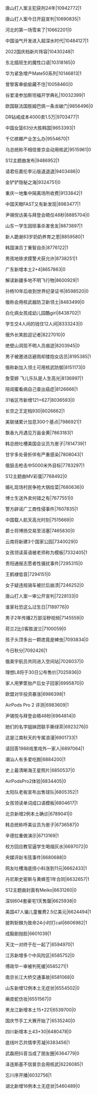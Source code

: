 唐山打人案主犯获刑24年|10942772|1

唐山打人案今日开庭宣判|10690835|1

河北的第一场雪来了|10662201|0

中国油气开发进入超深水时代|10484127|1

2022国庆档新片阵容|10430248|1

东北插班生的魔性口语|10318165|0

华为紧急增产Mate50系列|10146813|1

曾黎客串偷偷藏不住|10058460|0

谷爱凌参加斯坦福开学典礼|10032399|1

欧国联法国胜姆巴佩一条龙破门|9856496|0

DR钻戒成本4000卖1.5万|9703477|1

中国女篮63分大胜韩国|9653393|1

千亿槟榔产业怎么办|9554670|1

乌总统称不相信普京会动用核武|9515961|0

S12主题曲发布|9486952|1

请君任嘉伦李沁版退退退|9403486|0

金铲铲隐秘之海|9324751|0

重庆一地集中隔离场所收费|9133842|1

中国天眼FAST又有新发现|8983477|1

尹锡悦访美与拜登会晤仅48秒|8885704|0

山东一学生因琐事杀害舍友|8873897|1

新人跪谢83岁奶奶养育之恩|8859580|1

韩国演员丁重智自杀|8776122|1

男孩地铁求摸警犬获允许|8738251|1

广东新增本土2+4|8657863|0

解读新疆多地不明飞行物|8600929|1

孙杨10年后收到世界纪录证书|8598520|0

俄称会用核武器防卫新领土|8483499|0

白化病女孩成幼儿园酷girl|8438702|1

学生交4人间的钱住12人间|8333243|0

俄外长笑脸逗记者|8227010|0

绝壁山洞现不明人员痕迹|8203945|0

男子被邀进店避雨却搂抱女店员|8195385|1

俄称新加入领土可用核武防御|8151173|0

詹雯婷 飞儿乐队是人生高光|8136997|1

陪闺蜜看病自己查出癌症|8126666|1

31省区市新增121+627|8036593|0

长空之王定档930|8026662|1

美联储累计加息300个基点|7986921|1

飘香九月遇见万亩金黄|7863183|1

韩总统吐槽美国会议员为崽子|7814739|1

甘宇多处骨折伴有严重感染|7808043|1

俄狙击枪击中5000米外目标|7783297|1

S12主题曲MV彩蛋|7768492|0

婚礼现场村民争抢大锅烩菜|7680636|0

博士生送外卖何错之有|7677551|0

警方辟谣广工商性侵事件|7607835|1

中国载人航天高光时刻|7515669|0

爵士将博扬交易至活塞|7465830|0

云南将新建3个国家公园|7340029|0

女孩领读英语被老师称为模板|7332405|1

贵阳通报志愿者性骚扰事件|7295315|0

王鹤棣低音|7294151|0

女子疑违规骑车被拦后崩溃|7246252|0

唐山打人案一审公开宣判|7228133|0

谁家社恐这么过生日|7189776|0

男子2年传播2万部淫秽视频|7145559|0

荷兰2比0客胜波兰|7100059|0

孩子头顶多出一颗痣竟是蜱虫|7093834|0

今日秋分|7092426|1

俄美宇航员共同进入空间站|7026037|0

理想L8将于30日公布售价|7025936|0

家人用箩筐抬产后女子回家|6995870|0

欧盟对华投资暴涨|6986398|1

AirPods Pro 2 评测|6983609|1

尹锡悦与拜登会晤48秒|6964814|0

她们的名字姐妹团联手撕绿茶|6923276|0

这是江南秋天的专属浪漫|6901733|1

请回答1988戏里戏外一家人|6897064|1

潮汕人有多爱吃朥|6884200|1

史上最清晰海王星照片|6850537|0

AirPodsPro2体验|6834405|0

太阳队老板宣布出售球队|6805352|1

女孩领读单词成口语模板|6804617|1

北京新增2例本土确诊|6789041|0

韩总统称呼美议员为崽子|6736587|0

辛德拉重做演示|6713169|1

校方回应教官逼学生喝烟灰水|6697072|0

央媒评赵韦弦事件|6680688|0

网友吐槽海底捞小料涨到11元|6662433|1

丹尼斯史密斯与黄蜂签1年合同|6632657|1

S12主题曲封面有Meiko|6631260|0

深圳604套豪宅1天售罄|6625938|0

美国47人骗儿童餐费2.5亿美元|6624494|1

披荆斩棘为致命24小时打call|6606982|1

成毅剧抛脸|6601039|1

天沈一对终于在一起了|6594970|1

江苏新增多个中风险区|6585752|0

傅政华一审被判死缓|6585271|1

南京长江大桥交通事故|6581068|0

山东新增12例本土无症状|6554502|0

癞皮蛇仿妆|6551567|0

黑龙江新增本土15+221|6539700|0

国庆节手工大赛开始了|6535240|0

四川新增本土43+30|6480478|0

底线叶芯共情李芳凝|6383456|1

武磊把抖音当成了朋友圈|6364779|0

泽连斯基不信普京会用核武|6226085|1

忘川序开播|6032756|1

湖北新增16例本土无症状|5460489|0


